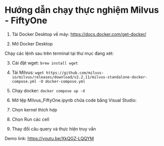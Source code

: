 # Hướng dẫn chạy thực nghiệm Milvus - FiftyOne

1. Tải Docker Desktop về máy: https://docs.docker.com/get-docker/ 

2. Mở Docker Desktop

Chạy các lệnh sau trên terminal tại thư mục đang xét:

3. Cài đặt wget: ```brew install wget```

4. Tải Milvus: ```wget https://github.com/milvus-io/milvus/releases/download/v2.2.11/milvus-standalone-docker-compose.yml -O docker-compose.yml```

5. Chạy docker: ```docker compose up -d```

6. Mở tệp Milvus_FiftyOne.ipynb chứa code bằng Visual Studio:

7. Chọn kernel thích hợp

8. Chọn Run các cell 

9. Thay đổi câu query và thực hiện truy vấn

Demo link: https://youtu.be/XkQGZ-LQQYM

